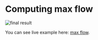 # Computing max flow

![final result](https://raw.githubusercontent.com/streamrail/flownetwork/master/examples/wedding/media/result.png)

You can see live example here: [max flow](http://streamrail.github.io/flownetwork/examples/wedding/).